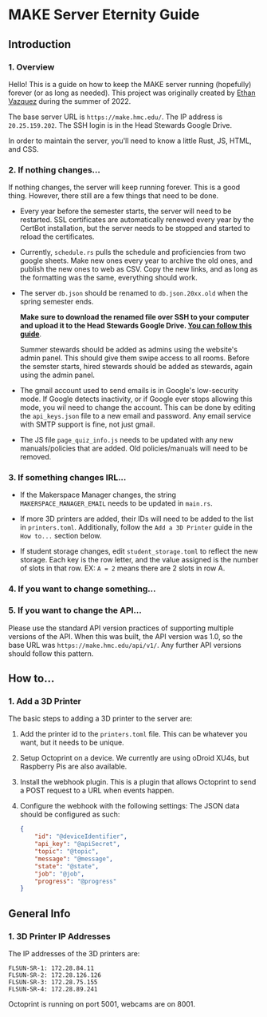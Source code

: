 # MAKE Server Eternity Guide

## Introduction
### 1. Overview
Hello! This is a guide on how to keep the MAKE server running (hopefully) forever (or as long as needed).
This project was originally created by [Ethan Vazquez](https://github.com/IonImpulse) during the summer of 2022.

The base server URL is `https://make.hmc.edu/`. The IP address is `20.25.159.202`. The SSH login is in the Head Stewards Google Drive.

In order to maintain the server, you'll need to know a little Rust, JS, HTML, and CSS.
### 2. If nothing changes...
If nothing changes, the server will keep running forever. This is a good thing.
However, there still are a few things that need to be done.

- Every year before the semester starts, the server will need to be restarted.
SSL certificates are automatically renewed every year by the CertBot installation, 
but the server needs to be stopped and started to reload the certificates.

- Currently, `schedule.rs` pulls the schedule and proficiencies from two google sheets.
Make new ones every year to archive the old ones, and publish the new ones to web as CSV.
Copy the new links, and as long as the formatting was the same, everything should work.

- The server `db.json` should be renamed to `db.json.20xx.old` when the spring semester ends.

    **Make sure to download the renamed file over SSH to your computer and upload it to the Head Stewards Google Drive. [You can follow this guide](https://www.namecheap.com/support/knowledgebase/article.aspx/9571/89/how-to-download-a-file-via-ssh/)**.

    Summer stewards should be added as admins using the website's admin panel. This should give them swipe access to all rooms.
    Before the semster starts, hired stewards should be added as stewards, again using the admin panel.

- The gmail account used to send emails is in Google's low-security mode. 
If Google detects inactivity, or if Google ever stops allowing this mode, you wil need to change the account.
This can be done by editing the `api_keys.json` file to a new email and password. 
Any email service with SMTP support is fine, not just gmail.

- The JS file `page_quiz_info.js` needs to be updated with any new manuals/policies that are added. 
Old policies/manuals will need to be removed.

### 3. If something changes IRL...
- If the Makerspace Manager changes, the string `MAKERSPACE_MANAGER_EMAIL` needs to be updated in `main.rs`.

- If more 3D printers are added, their IDs will need to be added to the list in `printers.toml`.
Additionally, follow the `Add a 3D Printer` guide in the `How to...` section below.

- If student storage changes, edit `student_storage.toml` to reflect the new storage.
Each key is the row letter, and the value assigned is the number of slots in that row.
EX: `A = 2` means there are 2 slots in row A.

### 4. If you want to change something...

### 5. If you want to change the API...
Please use the standard API version practices of supporting multiple versions of the API.
When this was built, the API version was 1.0, so the base URL was `https://make.hmc.edu/api/v1/`.
Any further API versions should follow this pattern.

## How to...
### 1. Add a 3D Printer
The basic steps to adding a 3D printer to the server are:

1) Add the printer id to the `printers.toml` file. This can be whatever you want, but it needs to be unique.

2) Setup Octoprint on a device. We currently are using oDroid XU4s, but Raspberry Pis are also available.
 
3) Install the webhook plugin. This is a plugin that allows Octoprint to send a POST request to a URL when events happen.

4) Configure the webhook with the following settings:
The JSON data should be configured as such:

    ```json
    {
        "id": "@deviceIdentifier",
        "api_key": "@apiSecret",
        "topic": "@topic",
        "message": "@message",
        "state": "@state",
        "job": "@job",
        "progress": "@progress"
    }
    ```

## General Info
### 1. 3D Printer IP Addresses
The IP addresses of the 3D printers are:
```
FLSUN-SR-1: 172.28.84.11
FLSUN-SR-2: 172.28.126.126
FLSUN-SR-3: 172.28.75.155
FLSUN-SR-4: 172.28.89.241
```
Octoprint is running on port 5001, webcams are on 8001.